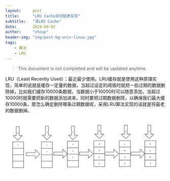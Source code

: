 ```yaml
---
layout:     post
title:      "LRU Cache双向链表实现"
subtitle:   "深LRU Cache"
date:       2019-09-02
author:     "zhoup"
header-img: "img/post-bg-unix-linux.jpg"
tags:
    - 算法
    - LRU
---
```


> This document is not completed and will be updated anytime.

LRU（Least Recently Used）：最近最少使用。LRU缓存就是使用这种原理实现，简单的说就是缓存一定量的数据，当超过设定的阈值时就把一些过期的数据删除掉，比如我们缓存10000条数据，当数据小于10000时可以随意添加，当超过10000时就需要把新的数据添加进来，同时要把过期数据删除，以确保我们最大缓存10000条，那怎么确定删除哪条过期数据呢，采用LRU算法实现的话就是将最老的数据删掉。

![LRUCache](https://github.com/zhou191101/draw/blob/master/lru/LRUCache.jpg?raw=true)

